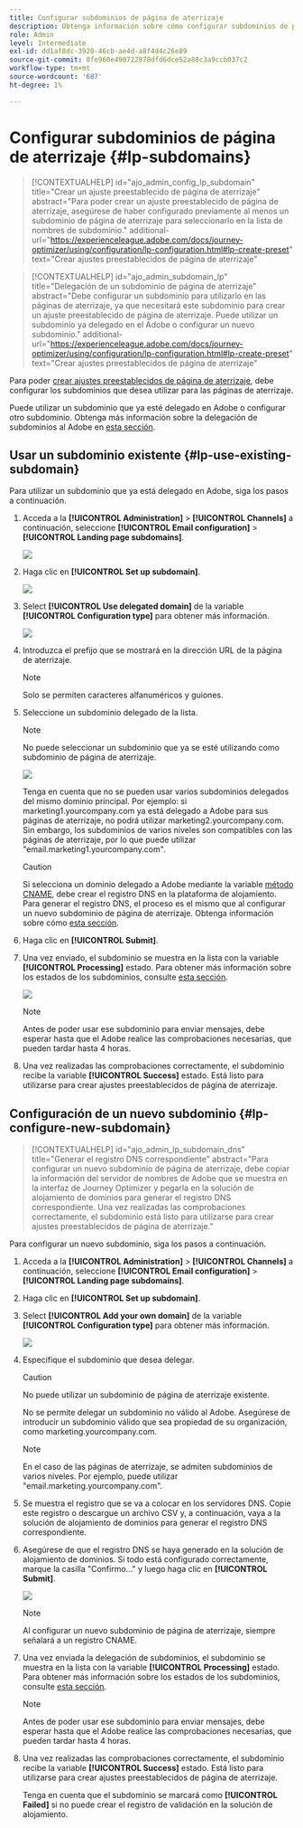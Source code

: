 ```yaml
---
title: Configurar subdominios de página de aterrizaje
description: Obtenga información sobre cómo configurar subdominios de páginas de aterrizaje con Journey Optimizer
role: Admin
level: Intermediate
exl-id: dd1af8dc-3920-46cb-ae4d-a8f4d4c26e89
source-git-commit: 8fe960e490722878dfd6dce52a88c3a9ccb037c2
workflow-type: tm+mt
source-wordcount: '687'
ht-degree: 1%

---
```


# Configurar subdominios de página de aterrizaje {#lp-subdomains}

>[!CONTEXTUALHELP]
>id="ajo_admin_config_lp_subdomain"
>title="Crear un ajuste preestablecido de página de aterrizaje"
>abstract="Para poder crear un ajuste preestablecido de página de aterrizaje, asegúrese de haber configurado previamente al menos un subdominio de página de aterrizaje para seleccionarlo en la lista de nombres de subdominio."
>additional-url="https://experienceleague.adobe.com/docs/journey-optimizer/using/configuration/lp-configuration.html#lp-create-preset" text="Crear ajustes preestablecidos de página de aterrizaje"

>[!CONTEXTUALHELP]
>id="ajo_admin_subdomain_lp"
>title="Delegación de un subdominio de página de aterrizaje"
>abstract="Debe configurar un subdominio para utilizarlo en las páginas de aterrizaje, ya que necesitará este subdominio para crear un ajuste preestablecido de página de aterrizaje. Puede utilizar un subdominio ya delegado en el Adobe o configurar un nuevo subdominio."
>additional-url="https://experienceleague.adobe.com/docs/journey-optimizer/using/configuration/lp-configuration.html#lp-create-preset" text="Crear ajustes preestablecidos de página de aterrizaje"

Para poder [crear ajustes preestablecidos de página de aterrizaje](lp-presets.md), debe configurar los subdominios que desea utilizar para las páginas de aterrizaje.

Puede utilizar un subdominio que ya esté delegado en Adobe o configurar otro subdominio. Obtenga más información sobre la delegación de subdominios al Adobe en [esta sección](delegate-subdomain.md).

## Usar un subdominio existente {#lp-use-existing-subdomain}

Para utilizar un subdominio que ya está delegado en Adobe, siga los pasos a continuación.

1. Acceda a la **[!UICONTROL Administration]** > **[!UICONTROL Channels]** a continuación, seleccione **[!UICONTROL Email configuration]** > **[!UICONTROL Landing page subdomains]**.

   ![](assets/lp_access-subdomains.png)

1. Haga clic en **[!UICONTROL Set up subdomain]**.

   ![](assets/lp_set-up-subdomain.png)

1. Select **[!UICONTROL Use delegated domain]** de la variable **[!UICONTROL Configuration type]** para obtener más información.

   ![](assets/lp_use-delegated-subdomain.png)

1. Introduzca el prefijo que se mostrará en la dirección URL de la página de aterrizaje.

   >[!NOTE]
   >
   >Solo se permiten caracteres alfanuméricos y guiones.

1. Seleccione un subdominio delegado de la lista.

   >[!NOTE]
   >
   >No puede seleccionar un subdominio que ya se esté utilizando como subdominio de página de aterrizaje.

   ![](assets/lp_prefix-and-subdomain.png)

   Tenga en cuenta que no se pueden usar varios subdominios delegados del mismo dominio principal. Por ejemplo: si marketing1.yourcompany.com ya está delegado a Adobe para sus páginas de aterrizaje, no podrá utilizar marketing2.yourcompany.com. Sin embargo, los subdominios de varios niveles son compatibles con las páginas de aterrizaje, por lo que puede utilizar &quot;email.marketing1.yourcompany.com&quot;.

   <!--For landing pages, multi-level subdomains are supported. For example, you can use 'email.marketing.yourcompany.com'.-->

   >[!CAUTION]
   >
   >Si selecciona un dominio delegado a Adobe mediante la variable [método CNAME](delegate-subdomain.md#cname-subdomain-delegation), debe crear el registro DNS en la plataforma de alojamiento. Para generar el registro DNS, el proceso es el mismo que al configurar un nuevo subdominio de página de aterrizaje. Obtenga información sobre cómo [esta sección](#lp-configure-new-subdomain).

1. Haga clic en **[!UICONTROL Submit]**.

1. Una vez enviado, el subdominio se muestra en la lista con la variable **[!UICONTROL Processing]** estado. Para obtener más información sobre los estados de los subdominios, consulte [esta sección](access-subdomains.md).<!--Same statuses?-->

   ![](assets/lp_subdomain-processing.png)

   >[!NOTE]
   >
   >Antes de poder usar ese subdominio para enviar mensajes, debe esperar hasta que el Adobe realice las comprobaciones necesarias, que pueden tardar hasta 4 horas.<!--Learn more in [this section](delegate-subdomain.md#subdomain-validation).-->

1. Una vez realizadas las comprobaciones correctamente, el subdominio recibe la variable **[!UICONTROL Success]** estado. Está listo para utilizarse para crear ajustes preestablecidos de página de aterrizaje.

## Configuración de un nuevo subdominio {#lp-configure-new-subdomain}

>[!CONTEXTUALHELP]
>id="ajo_admin_lp_subdomain_dns"
>title="Generar el registro DNS correspondiente"
>abstract="Para configurar un nuevo subdominio de página de aterrizaje, debe copiar la información del servidor de nombres de Adobe que se muestra en la interfaz de Journey Optimizer y pegarla en la solución de alojamiento de dominios para generar el registro DNS correspondiente. Una vez realizadas las comprobaciones correctamente, el subdominio está listo para utilizarse para crear ajustes preestablecidos de página de aterrizaje."

Para configurar un nuevo subdominio, siga los pasos a continuación.

1. Acceda a la **[!UICONTROL Administration]** > **[!UICONTROL Channels]** a continuación, seleccione **[!UICONTROL Email configuration]** > **[!UICONTROL Landing page subdomains]**.

1. Haga clic en **[!UICONTROL Set up subdomain]**.

1. Select **[!UICONTROL Add your own domain]** de la variable **[!UICONTROL Configuration type]** para obtener más información.

   ![](assets/lp_add-your-own-subdomain.png)

1. Especifique el subdominio que desea delegar.

   >[!CAUTION]
   >
   >No puede utilizar un subdominio de página de aterrizaje existente.

   No se permite delegar un subdominio no válido al Adobe. Asegúrese de introducir un subdominio válido que sea propiedad de su organización, como marketing.yourcompany.com.

   >[!NOTE]
   >
   >En el caso de las páginas de aterrizaje, se admiten subdominios de varios niveles. Por ejemplo, puede utilizar &quot;email.marketing.yourcompany.com&quot;.

   <!--Journey Optimizer currently does not support multiple subdomains of the same parent domain for landing page configuration-->

1. Se muestra el registro que se va a colocar en los servidores DNS. Copie este registro o descargue un archivo CSV y, a continuación, vaya a la solución de alojamiento de dominios para generar el registro DNS correspondiente.

1. Asegúrese de que el registro DNS se haya generado en la solución de alojamiento de dominios. Si todo está configurado correctamente, marque la casilla &quot;Confirmo...&quot; y luego haga clic en **[!UICONTROL Submit]**.

   ![](assets/lp_add-your-own-subdomain-confirm.png)

   >[!NOTE]
   >
   >Al configurar un nuevo subdominio de página de aterrizaje, siempre señalará a un registro CNAME.

1. Una vez enviada la delegación de subdominios, el subdominio se muestra en la lista con la variable **[!UICONTROL Processing]** estado. Para obtener más información sobre los estados de los subdominios, consulte [esta sección](access-subdomains.md).<!--Same statuses?-->

   >[!NOTE]
   >
   >Antes de poder usar ese subdominio para enviar mensajes, debe esperar hasta que el Adobe realice las comprobaciones necesarias, que pueden tardar hasta 4 horas.<!--Learn more in [this section](#subdomain-validation).-->

1. Una vez realizadas las comprobaciones correctamente, el subdominio recibe la variable **[!UICONTROL Success]** estado. Está listo para utilizarse para crear ajustes preestablecidos de página de aterrizaje.

   Tenga en cuenta que el subdominio se marcará como **[!UICONTROL Failed]** si no puede crear el registro de validación en la solución de alojamiento.

